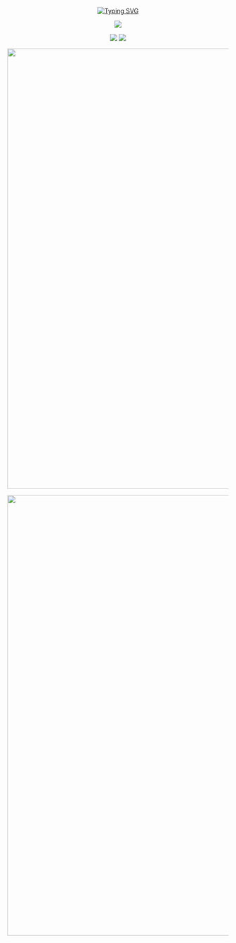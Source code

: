 <p align="center">
        <a href="https://git.io/typing-svg"><img src="https://readme-typing-svg.demolab.com?font=Fira+Code&pause=1000&random=false&width=435&lines=Hello+This+is+Virus_Cui" alt="Typing SVG" /></a>
    </p>
    <p align="center">
        <img align="center" src="https://skillicons.dev/icons?i=java,elasticsearch,redis,mysql,vue,nuxt&theme=light" />
    </p>
    <p align="center">
        <a href="https://github.com/Virus-Cui"><img src="https://img.shields.io/badge/GitHub-Virus_Cui-blue?logo=github" /></a>
        <img src="https://img.shields.io/badge/QQ-2437916756-green?logo=tencentqq" />
    </p>
    <p align="center">
        <img  width="1000" src="https://github-readme-stats.vercel.app/api?username=Virus-Cui&theme=calm_pink&include_all_commits=true&show_icons=true&hide_border=false" />
    </p>
    <p align="center">
        <img width="1000" src="https://github-readme-activity-graph.vercel.app/graph?username=Virus-Cui&theme=github-compact&hide_border=true&area=true" />
    </p>

